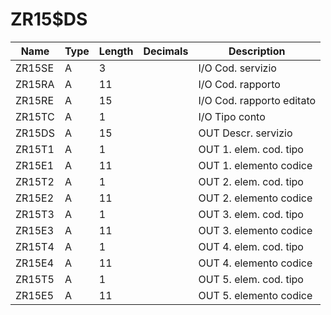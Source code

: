 # ZR15$DS

| Name   | Type | Length | Decimals | Description               |
| ------ | ---- | ------ | -------- | ------------------------- |
| ZR15SE | A    | 3      |          | I/O Cod. servizio         |
| ZR15RA | A    | 11     |          | I/O Cod. rapporto         |
| ZR15RE | A    | 15     |          | I/O Cod. rapporto editato |
| ZR15TC | A    | 1      |          | I/O Tipo conto            |
| ZR15DS | A    | 15     |          | OUT Descr. servizio       |
| ZR15T1 | A    | 1      |          | OUT 1. elem. cod. tipo    |
| ZR15E1 | A    | 11     |          | OUT 1. elemento codice    |
| ZR15T2 | A    | 1      |          | OUT 2. elem. cod. tipo    |
| ZR15E2 | A    | 11     |          | OUT 2. elemento codice    |
| ZR15T3 | A    | 1      |          | OUT 3. elem. cod. tipo    |
| ZR15E3 | A    | 11     |          | OUT 3. elemento codice    |
| ZR15T4 | A    | 1      |          | OUT 4. elem. cod. tipo    |
| ZR15E4 | A    | 11     |          | OUT 4. elemento codice    |
| ZR15T5 | A    | 1      |          | OUT 5. elem. cod. tipo    |
| ZR15E5 | A    | 11     |          | OUT 5. elemento codice    |